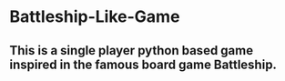 # Battleship-Like-Game

## This is a single player python based game inspired in the famous board game Battleship. 
